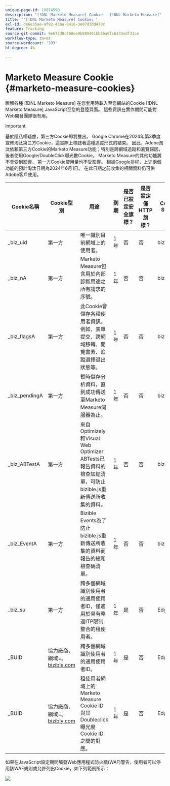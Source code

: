 ```yaml
---
unique-page-id: 18874590
description: "[!DNL Marketo Measure] Cookie - [!DNL Marketo Measure]"
title: '"[!DNL Marketo Measure] Cookie」'
exl-id: de6e35ae-af92-43ba-8416-3e07d3dd470c
feature: Tracking
source-git-commit: 9e672d0c568ee0b889461bb8ba6fc6333edf31ce
workflow-type: tm+mt
source-wordcount: '393'
ht-degree: 4%

---
```


# Marketo Measure Cookie {#marketo-measure-cookies}

瞭解各種 [!DNL Marketo Measure] 在您套用時載入至您網站的Cookie [!DNL Marketo Measure] JavaScript至您的登陸頁面。 這些資訊在實作期間可能對Web開發團隊很有用。

>[!IMPORTANT]
>
>基於隱私權疑慮，第三方Cookie即將推出。 Google Chrome在2024年第3季度宣佈淘汰第三方Cookie，這實際上標誌著這種追蹤形式的結束。 因此，Adobe淘汰依賴第三方Cookie的Marketo Measure功能；特別是跨網域追蹤和瀏覽歸因，後者使用Google/DoubleClick曝光數Cookie。 Marketo Measure的其他功能將不會受到影響。 第一方Cookie使用量也不受影響。 根據Google排程，上述兩個功能的預計淘汰日期為2024年6月1日。 在此日期之前收集的相關資料仍可供Adobe客戶使用。

<table>
<thead>
  <tr>
    <th>Cookie名稱</th>
    <th>Cookie型別</th>
    <th>用途</th>
    <th>到期</th>
    <th>是否已設定安全旗標？<br></th>
    <th>是否設定僅HTTP旗標？</th>
    <th>Cookie Setter</th>
  </tr>
</thead>
<tbody>
  <tr>
    <td>_biz_uid</td>
    <td>第一方</td>
    <td>唯一識別目前網域上的使用者。</td>
    <td>1年</td>
    <td>否</td>
    <td>否</td>
    <td>bizible.js</td>
  </tr>
  <tr>
    <td>_biz_nA</td>
    <td>第一方</td>
    <td>Marketo Measure包含用於內部診斷用途之所有請求的序號。</td>
    <td>1年</td>
    <td>否</td>
    <td>否</td>
    <td>bizible.js</td>
  </tr>
  <tr>
    <td>_biz_flagsA</td>
    <td>第一方</td>
    <td>此Cookie會儲存各種使用者資訊，例如，表單提交、跨網域移轉、閱覽畫素、追蹤選擇退出狀態等。</td>
    <td>1年</td>
    <td>否</td>
    <td>否</td>
    <td>bizible.js</td>
  </tr>
  <tr>
    <td>_biz_pendingA</td>
    <td>第一方</td>
    <td>暫時儲存分析資料，直到成功傳送至Marketo Measure伺服器為止。</td>
    <td>1年</td>
    <td>否</td>
    <td>否</td>
    <td>bizible.js</td>
  </tr>
  <tr>
    <td>_biz_ABTestA</td>
    <td>第一方</td>
    <td>來自Optimizely和Visual Web Optimizer ABTests已報告資料的檢查加總清單，可防止bizible.js重新傳送所收集的資料。</td>
    <td>1年</td>
    <td>否</td>
    <td>否</td>
    <td>bizible.js</td>
  </tr>
  <tr>
    <td>_biz_EventA</td>
    <td>第一方</td>
    <td>Bizible Events為了防止bizible.js重新傳送所收集的資料而報告的總和檢查碼清單。</td>
    <td>1年</td>
    <td>否</td>
    <td>否</td>
    <td>bizible.js</td>
  </tr>
  <tr>
    <td>_biz_su</td>
    <td>第一方</td>
    <td>跨多個網域識別使用者的通用使用者ID，僅適用於具有略過ITP限制整合的租使用者。</td>
    <td>1年</td>
    <td>是</td>
    <td>否</td>
    <td>Edgecast</td>
  </tr>
  <tr>
    <td>_BUID</td>
    <td>協力廠商，網域=。<a href="https://business.adobe.com/products/marketo/bizible.html">bizible.com</a></td>
    <td>跨多個網域識別使用者的通用使用者ID。</td>
    <td>1年</td>
    <td>是</td>
    <td>否</td>
    <td>Edgecast</td>
  </tr>
  <tr>
    <td>_BUID</td>
    <td>協力廠商，網域=。<a href="http://bizibly.com/">bizibly.com</a></td>
    <td>租使用者網域上的Marketo Measure Cookie ID與其Doubleclick曝光度Cookie ID之間的對應。</td>
    <td>1年</td>
    <td>是</td>
    <td>否</td>
    <td>Edgecast</td>
  </tr>
</tbody>
</table>

如果在JavaScript設定期間觸發Web應用程式防火牆(WAF)警告，使用者可以停用該WAF規則或允許列出Cookie，如下列範例所示：

![](assets/marketo-measure-cookies-1.png)
